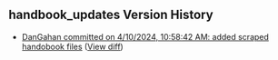 ## handbook_updates Version History

* [DanGahan committed on 4/10/2024, 10:58:42 AM: added scraped handobook files](https://github.com/DanGahanCGI/DanGahanCGI.github.io/commit/3f0541d6868df584481934bbd8a488f62e9c80eb) ([View diff](https://github.com/DanGahanCGI/DanGahanCGI.github.io/compare/78a43219088e2dc57a967260348684153f6548fd...3f0541d6868df584481934bbd8a488f62e9c80eb))
